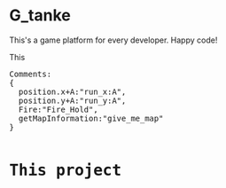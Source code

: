 # G_tanke
This's a game platform for every developer.
Happy code!

This
<pre>
Comments:
{
  position.x+A:"run_x:A",
  position.y+A:"run_y:A",
  Fire:"Fire_Hold",
  getMapInformation:"give_me_map"
}
<pre>
<h1>This project</h1>
